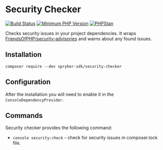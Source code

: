 # Security Checker

[![Build Status](https://github.com/spryker-sdk/security-checker/workflows/CI/badge.svg?branch=master)](https://github.com/spryker-sdk/security-checker/actions?query=workflow%3ACI+branch%3Amaster)
[![Minimum PHP Version](https://img.shields.io/badge/php-%3E%3D%207.3-8892BF.svg)](https://php.net/)
[![PHPStan](https://img.shields.io/badge/PHPStan-level%208-brightgreen.svg?style=flat)](https://phpstan.org/)

Checks security issues in your project dependencies.
It wraps [FriendsOfPHP/security-advisories](https://github.com/FriendsOfPHP/security-advisories) and warns about any found issues.

## Installation

`composer require --dev spryker-sdk/security-checker`

## Configuration

After the installation you will need to enable it in the `ConsoleDependencyProvider`. 

## Commands

Security checker provides the following command:
- `console security:check` - check for security issues in composer.lock file.
